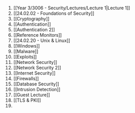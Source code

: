 1) [[Year 3/3006 - Security/Lectures/Lecture 1|Lecture 1]]
2) [[24.02.02 - Foundations of Security]]
3) [[Cryptography]]
4) [[Authentication]]
5) [[Authentication 2]]
6) [[Reference Monitors]]
7) [[24.02.20 - Unix & Linux]]
8) [[Windows]]
9) [[Malware]]
10) [[Exploits]]
11) [[Network Security]]
12) [[Network Security 2]]
13) [[Internet Security]]
14) [[Firewalls]]
15) [[Database Security]]
16) [[Intrusion Detection]]
17) [[Guest Lecture]]
18) [[TLS & PKI]]
19) 